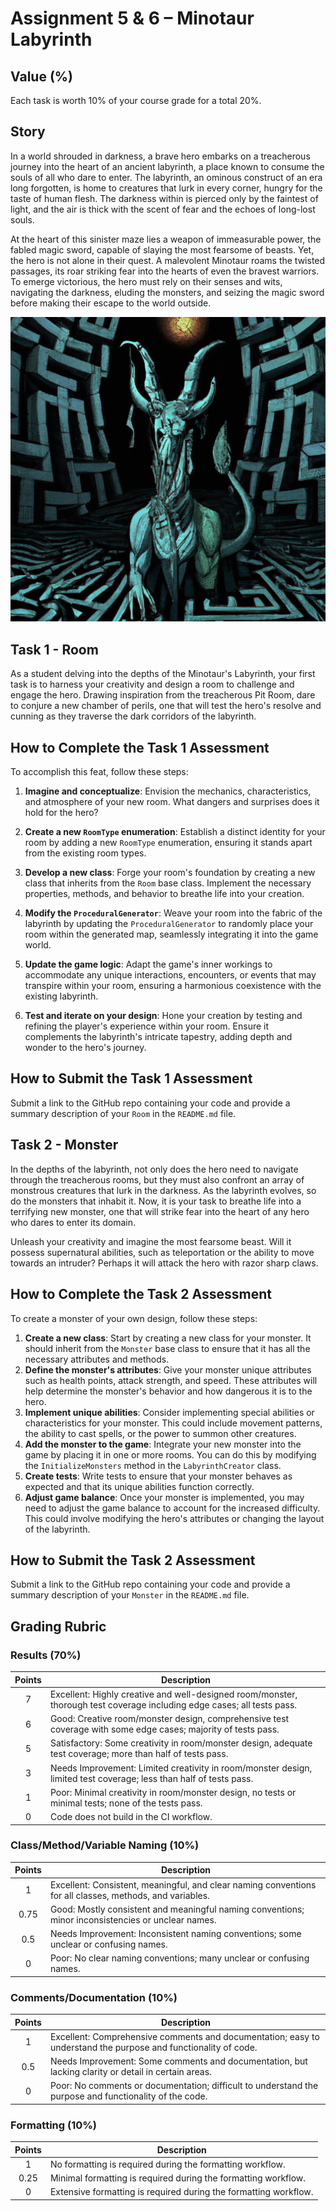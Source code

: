 # Assignment 5 & 6 – Minotaur Labyrinth

## Value (%)

Each task is worth 10% of your course grade for a total 20%.

## Story

In a world shrouded in darkness, a brave hero embarks on a treacherous journey into the heart of an ancient labyrinth, a place known to consume the souls of all who dare to enter. The labyrinth, an ominous construct of an era long forgotten, is home to creatures that lurk in every corner, hungry for the taste of human flesh. The darkness within is pierced only by the faintest of light, and the air is thick with the scent of fear and the echoes of long-lost souls.

At the heart of this sinister maze lies a weapon of immeasurable power, the fabled magic sword, capable of slaying the most fearsome of beasts. Yet, the hero is not alone in their quest. A malevolent Minotaur roams the twisted passages, its roar striking fear into the hearts of even the bravest warriors. To emerge victorious, the hero must rely on their senses and wits, navigating the darkness, eluding the monsters, and seizing the magic sword before making their escape to the world outside.

![Minotaur](minotaur.png)

## Task 1 - Room

As a student delving into the depths of the Minotaur's Labyrinth, your first task is to harness your creativity and design a room to challenge and engage the hero. Drawing inspiration from the treacherous Pit Room, dare to conjure a new chamber of perils, one that will test the hero's resolve and cunning as they traverse the dark corridors of the labyrinth.

## How to Complete the Task 1 Assessment

To accomplish this feat, follow these steps:

1. **Imagine and conceptualize**: Envision the mechanics, characteristics, and atmosphere of your new room. What dangers and surprises does it hold for the hero?

2. **Create a new `RoomType` enumeration**: Establish a distinct identity for your room by adding a new `RoomType` enumeration, ensuring it stands apart from the existing room types.

3. **Develop a new class**: Forge your room's foundation by creating a new class that inherits from the `Room` base class. Implement the necessary properties, methods, and behavior to breathe life into your creation.

4. **Modify the `ProceduralGenerator`**: Weave your room into the fabric of the labyrinth by updating the `ProceduralGenerator` to randomly place your room within the generated map, seamlessly integrating it into the game world.

5. **Update the game logic**: Adapt the game's inner workings to accommodate any unique interactions, encounters, or events that may transpire within your room, ensuring a harmonious coexistence with the existing labyrinth.

6. **Test and iterate on your design**: Hone your creation by testing and refining the player's experience within your room. Ensure it complements the labyrinth's intricate tapestry, adding depth and wonder to the hero's journey.

## How to Submit the Task 1 Assessment

Submit a link to the GitHub repo containing your code and provide a summary description of your `Room` in the `README.md` file.

## Task 2 - Monster

In the depths of the labyrinth, not only does the hero need to navigate through the treacherous rooms, but they must also confront an array of monstrous creatures that lurk in the darkness. As the labyrinth evolves, so do the monsters that inhabit it. Now, it is your task to breathe life into a terrifying new monster, one that will strike fear into the heart of any hero who dares to enter its domain.

Unleash your creativity and imagine the most fearsome beast. Will it possess supernatural abilities, such as teleportation or the ability to move towards an intruder? Perhaps it will attack the hero with razor sharp claws.

## How to Complete the Task 2 Assessment

To create a monster of your own design, follow these steps:

1. **Create a new class**: Start by creating a new class for your monster. It should inherit from the `Monster` base class to ensure that it has all the necessary attributes and methods.
2. **Define the monster's attributes**: Give your monster unique attributes such as health points, attack strength, and speed. These attributes will help determine the monster's behavior and how dangerous it is to the hero.
3. **Implement unique abilities**: Consider implementing special abilities or characteristics for your monster. This could include movement patterns, the ability to cast spells, or the power to summon other creatures.
4. **Add the monster to the game**: Integrate your new monster into the game by placing it in one or more rooms. You can do this by modifying the `InitializeMonsters` method in the `LabyrinthCreator` class.
5. **Create tests**: Write tests to ensure that your monster behaves as expected and that its unique abilities function correctly.
6. **Adjust game balance**: Once your monster is implemented, you may need to adjust the game balance to account for the increased difficulty. This could involve modifying the hero's attributes or changing the layout of the labyrinth.

## How to Submit the Task 2 Assessment

Submit a link to the GitHub repo containing your code and provide a summary description of your `Monster` in the `README.md` file.

## Grading Rubric

### Results (70%)

| Points | Description                                                                                   |
|:------:|-----------------------------------------------------------------------------------------------|
|   7    | Excellent: Highly creative and well-designed room/monster, thorough test coverage including edge cases; all tests pass. |
|   6    | Good: Creative room/monster design, comprehensive test coverage with some edge cases; majority of tests pass. |
|   5    | Satisfactory: Some creativity in room/monster design, adequate test coverage; more than half of tests pass. |
|   3    | Needs Improvement: Limited creativity in room/monster design, limited test coverage; less than half of tests pass. |
|   1    | Poor: Minimal creativity in room/monster design, no tests or minimal tests; none of the tests pass. |
|   0    | Code does not build in the CI workflow.                                                      |

### Class/Method/Variable Naming (10%)

| Points | Description                                                                                   |
|:------:|-----------------------------------------------------------------------------------------------|
|   1    | Excellent: Consistent, meaningful, and clear naming conventions for all classes, methods, and variables. |
|  0.75  | Good: Mostly consistent and meaningful naming conventions; minor inconsistencies or unclear names. |
|  0.5   | Needs Improvement: Inconsistent naming conventions; some unclear or confusing names.          |
|   0    | Poor: No clear naming conventions; many unclear or confusing names.                           |

### Comments/Documentation (10%)

| Points | Description                                                                                   |
|:------:|-----------------------------------------------------------------------------------------------|
|   1    | Excellent: Comprehensive comments and documentation; easy to understand the purpose and functionality of code. |
|  0.5   | Needs Improvement: Some comments and documentation, but lacking clarity or detail in certain areas. |
|   0    | Poor: No comments or documentation; difficult to understand the purpose and functionality of the code. |

### Formatting (10%)

| Points | Description                                                                                   |
|:------:|-----------------------------------------------------------------------------------------------|
|   1    | No formatting is required during the formatting workflow.                                     |
|  0.25  | Minimal formatting is required during the formatting workflow.                                |
|   0    | Extensive formatting is required during the formatting workflow.                              |
